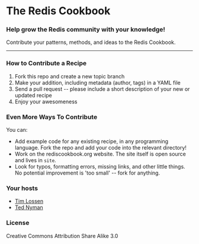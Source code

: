 # The Redis Cookbook

### Help grow the Redis community with your knowledge!

Contribute your patterns, methods, and ideas to the Redis Cookbook.

- - -

### How to Contribute a Recipe

1. Fork this repo and create a new topic branch
2. Make your addition, including metadata (author, tags) in a YAML file
3. Send a pull request -- please include a short description of your new or updated recipe
4. Enjoy your awesomeness

### Even More Ways To Contribute

You can:

* Add example code for any existing recipe, in any programming language. 
  Fork the repo and add your code into the relevant directory!
* Work on the rediscookbook.org website. The site itself is open source and lives in `site`.
* Look for typos, formatting errors, missing links, and other little things. 
  No potential improvement is 'too small' -- fork for anything.

### Your hosts

* [Tim Lossen](http://github.com/tlossen)
* [Ted Nyman](http://github.com/tnm)

### License

Creative Commons Attribution Share Alike 3.0
